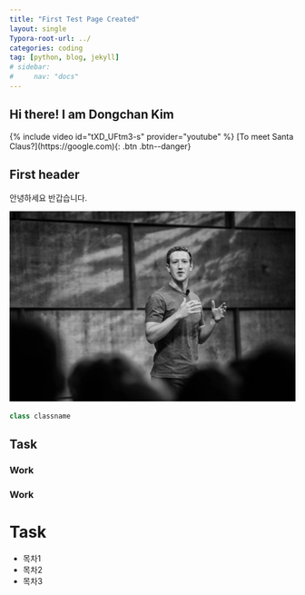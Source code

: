 ```yaml
---
title: "First Test Page Created"
layout: single
Typora-root-url: ../
categories: coding
tag: [python, blog, jekyll]
# sidebar: 
#     nav: "docs"
---
```

<div class="notice--danger">
<h2> Hi there!
I am Dongchan Kim </h2>

</div>
{% include video id="tXD_UFtm3-s" provider="youtube" %}
[To meet Santa Claus?](https://google.com){: .btn .btn--danger}

## First header

안녕하세요 반갑습니다.

![zuckerberg](/images/2023-09-26-first/zuckerberg-4926463.jpg)


```python
class classname

```

## Task

### Work

### Work

# Task

- 목차1
- 목차2
- 목차3
